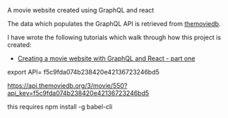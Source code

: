 A movie website created using GraphQL and react

The data which populates the GraphQL API is retrieved from [themoviedb](https://www.themoviedb.org/documentation/api).

I have wrote the following tutorials which walk through how this project is created:

- [Creating a movie website with GraphQL and React - part one](https://dev.to/aurelkurtula/creating-a-movie-website-with-graphql-and-react-25d4)

export API= f5c9fda074b238420e42136723246bd5

https://api.themoviedb.org/3/movie/550?api_key=f5c9fda074b238420e42136723246bd5

this requires npm install -g babel-cli

